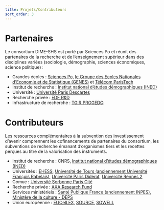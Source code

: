 ```yaml
---
title: Projets/Contributeurs
sort_order: 3
---
```


# Partenaires
Le consortium DIME-SHS est porté par Sciences Po et réunit des partenaires de la recherche et de l’enseignement supérieur dans des disciplines variées (sociologie, démographie, sciences économiques, science politique) :
- Grandes écoles : [Sciences Po](http://sciencespo.fr/fr), [le Groupe des Ecoles Nationales d’Economie et de Statistique (GENES)](http://www.groupe-genes.fr/) et [Télécom ParisTech](https://www.telecom-paristech.fr/)
- Institut de recherche : [Institut national d’études démographiques (INED)](https://www.ined.fr/)
- Université : [Université Paris Descartes](https://www.univ-paris5.fr/)
- Recherche privée : [EDF R&D](https://www.edf.fr/groupe-edf/qui-sommes-nous/activites/recherche-et-developpement)
- Infrastructure de recherche : [TGIR PROGEDO](www.progedo.fr).

# Contributeurs
Les ressources complémentaires à la subvention des investissement d’avenir comprennent les cofinancements de partenaires du consortium, les subventions de recherche émanant d’organismes tiers et les recettes perçues au titre de la valorisation des instruments.
- Institut de recherche : CNRS, [Institut national d’études démographiques (INED)](https://www.ined.fr/)
- Universités : [EHESS](https://www.ehess.fr/), [Université de Tours (anciennement Université François Rabelais)](https://www.univ-tours.fr/), [Université Paris Diderot](https://www.univ-paris-diderot.fr/), [Université Rennes 2](https://www.univ-rennes2.fr/)
- Comue : [Université Sorbonne Paris Cité](http://www.sorbonne-paris-cite.fr/)
- Recherche privée : [AXA Research Fund](https://www.axa-research.org/fr)
- Services ministériels : [Santé Publique France (anciennement INPES)](https://www.santepubliquefrance.fr/), [Ministère de la culture - DEPS](http://www.culture.gouv.fr/Thematiques/Etudes-et-statistiques/Le-DEPS)
- Union européenne : [EUCelLEX](https://www.eucellex.eu/), [SOURCE](http://www.societalsecurity.net/), [SOWELL](http://www.erc-sowell.com/)
